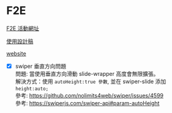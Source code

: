 # F2E

[F2E 活動網址](https://2023.thef2e.com/)

[使用設計稿](https://www.figma.com/file/HA37QuZPLzzS7NaDow2QLO/%E5%85%AD%E8%A7%92?node-id=46%3A10&mode=dev)

[website](https://narrowd4c.github.io/F2E-xru66/)

- [X] swiper 垂直方向問題   
   問題: 當使用垂直方向滑動 slide-wrapper 高度會無限擴張。  
   解決方式：使用 `autoHeight:true 參數`, 並在 swiper-slide 添加 `height:auto;`   
   參考: https://github.com/nolimits4web/swiper/issues/4599  
   參考: https://swiperjs.com/swiper-api#param-autoHeight

